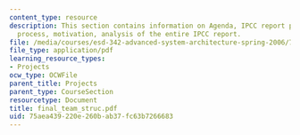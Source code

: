 ```yaml
---
content_type: resource
description: This section contains information on Agenda, IPCC report preparation
  process, motivation, analysis of the entire IPCC report.
file: /media/courses/esd-342-advanced-system-architecture-spring-2006/75aea439220e260bab37fc63b7266683_final_team_struc.pdf
file_type: application/pdf
learning_resource_types:
- Projects
ocw_type: OCWFile
parent_title: Projects
parent_type: CourseSection
resourcetype: Document
title: final_team_struc.pdf
uid: 75aea439-220e-260b-ab37-fc63b7266683
---
```

